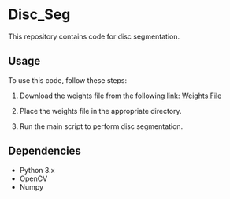 # Disc_Seg

This repository contains code for disc segmentation.

## Usage

To use this code, follow these steps:

1. Download the weights file from the following link:
   [Weights File](https://drive.google.com/file/d/1zKXbUVqC0HlfC_pMrcu_Dyw_atFKBYRt/view?usp=sharing)

2. Place the weights file in the appropriate directory.

3. Run the main script to perform disc segmentation.

## Dependencies

- Python 3.x
- OpenCV
- Numpy

